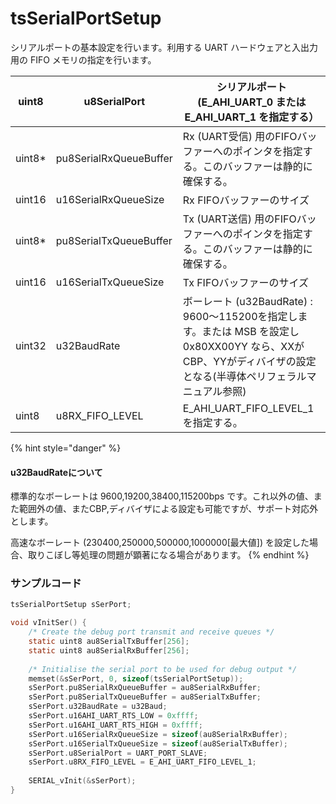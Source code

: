 # tsSerialPortSetup

シリアルポートの基本設定を行います。利用する UART ハードウェアと入出力用の FIFO メモリの指定を行います。

| uint8   | u8SerialPort           | シリアルポート (E_AHI_UART\_0 または E_AHI_UART\_1 を指定する）                                                            |
| ------- | ---------------------- | ---------------------------------------------------------------------------------------------------------- |
| uint8\* | pu8SerialRxQueueBuffer | Rx (UART受信) 用のFIFOバッファーへのポインタを指定する。このバッファーは静的に確保する。                                                        |
| uint16  | u16SerialRxQueueSize   | Rx FIFOバッファーのサイズ                                                                                           |
| uint8\* | pu8SerialTxQueueBuffer | Tx (UART送信) 用のFIFOバッファーへのポインタを指定する。このバッファーは静的に確保する。                                                        |
| uint16  | u16SerialTxQueueSize   | Tx FIFOバッファーのサイズ                                                                                           |
| uint32  | u32BaudRate            | ボーレート (u32BaudRate) : 9600〜115200を指定します。または MSB を設定し 0x80XX00YY なら、XXがCBP、YYがディバイザの設定となる(半導体ペリフェラルマニュアル参照) |
| uint8   | u8RX_FIFO_LEVEL        | E_AHI_UART_FIFO_LEVEL\_1 を指定する。                                                                            |

{% hint style="danger" %}
#### u32BaudRateについて

 標準的なボーレートは 9600,19200,38400,115200bps です。これ以外の値、また範囲外の値、またCBP,ディバイザによる設定も可能ですが、サポート対応外とします。

高速なボーレート (230400,250000,500000,1000000\[最大値]) を設定した場合、取りこぼし等処理の問題が顕著になる場合があります。
{% endhint %}



### サンプルコード

```c
tsSerialPortSetup sSerPort;

void vInitSer() {
	/* Create the debug port transmit and receive queues */
	static uint8 au8SerialTxBuffer[256];
	static uint8 au8SerialRxBuffer[256];
​
	/* Initialise the serial port to be used for debug output */
	memset(&sSerPort, 0, sizeof(tsSerialPortSetup));
	sSerPort.pu8SerialRxQueueBuffer = au8SerialRxBuffer;
	sSerPort.pu8SerialTxQueueBuffer = au8SerialTxBuffer;
	sSerPort.u32BaudRate = u32Baud;
	sSerPort.u16AHI_UART_RTS_LOW = 0xffff;
	sSerPort.u16AHI_UART_RTS_HIGH = 0xffff;
	sSerPort.u16SerialRxQueueSize = sizeof(au8SerialRxBuffer);
	sSerPort.u16SerialTxQueueSize = sizeof(au8SerialTxBuffer);
	sSerPort.u8SerialPort = UART_PORT_SLAVE;
	sSerPort.u8RX_FIFO_LEVEL = E_AHI_UART_FIFO_LEVEL_1;
	
	SERIAL_vInit(&sSerPort);
}
```
